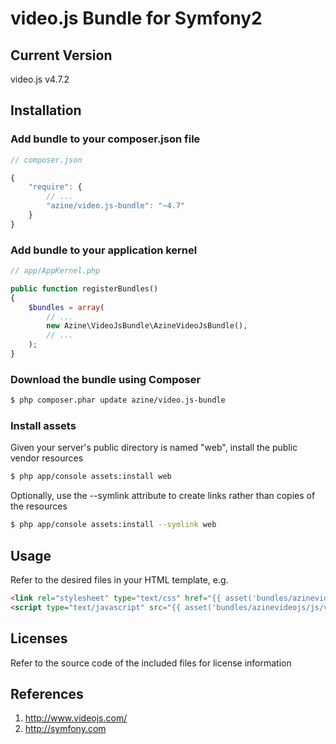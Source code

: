 # video.js Bundle for Symfony2

## Current Version

video.js v4.7.2

## Installation

### Add bundle to your composer.json file

``` js
// composer.json

{
    "require": {
        // ...
        "azine/video.js-bundle": "~4.7"
    }
}
```

### Add bundle to your application kernel

``` php
// app/AppKernel.php

public function registerBundles()
{
    $bundles = array(
        // ...
        new Azine\VideoJsBundle\AzineVideoJsBundle(),
        // ...
    );
}
```

### Download the bundle using Composer

``` bash
$ php composer.phar update azine/video.js-bundle
```

### Install assets

Given your server's public directory is named "web", install the public vendor resources

``` bash
$ php app/console assets:install web
```

Optionally, use the --symlink attribute to create links rather than copies of the resources

``` bash
$ php app/console assets:install --symlink web
```

## Usage

Refer to the desired files in your HTML template, e.g.

``` html
<link rel="stylesheet" type="text/css" href="{{ asset('bundles/azinevideojs/css/video-js.min.css') }}" />
<script type="text/javascript" src="{{ asset('bundles/azinevideojs/js/video.min.js') }}"></script>
```

## Licenses

Refer to the source code of the included files for license information

## References

1. http://www.videojs.com/
2. http://symfony.com
